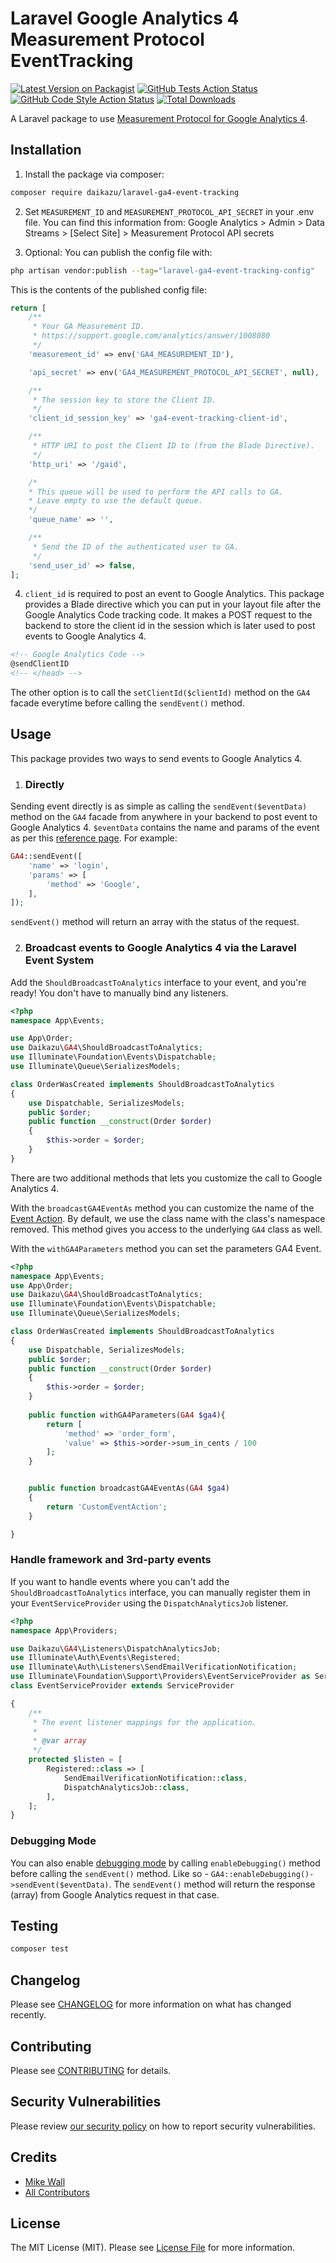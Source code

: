 # Laravel Google Analytics 4 Measurement Protocol EventTracking

[![Latest Version on Packagist](https://img.shields.io/packagist/v/daikazu/laravel-ga4-event-tracking.svg?style=flat-square)](https://packagist.org/packages/daikazu/laravel-ga4-event-tracking)
[![GitHub Tests Action Status](https://img.shields.io/github/workflow/status/daikazu/laravel-ga4-event-tracking/run-tests?label=tests)](https://github.com/daikazu/laravel-ga4-event-tracking/actions?query=workflow%3Arun-tests+branch%3Amain)
[![GitHub Code Style Action Status](https://img.shields.io/github/workflow/status/daikazu/laravel-ga4-event-tracking/Fix%20PHP%20code%20style%20issues?label=code%20style)](https://github.com/daikazu/laravel-ga4-event-tracking/actions?query=workflow%3A"Fix+PHP+code+style+issues"+branch%3Amain)
[![Total Downloads](https://img.shields.io/packagist/dt/daikazu/laravel-ga4-event-tracking.svg?style=flat-square)](https://packagist.org/packages/daikazu/laravel-ga4-event-tracking)

A Laravel package to use [Measurement Protocol for Google Analytics 4](https://developers.google.com/analytics/devguides/collection/protocol/ga4).

## Installation

1) Install the package via composer:

```bash
composer require daikazu/laravel-ga4-event-tracking
```

2) Set `MEASUREMENT_ID` and `MEASUREMENT_PROTOCOL_API_SECRET` in your .env file.
   You can find this information from: Google Analytics > Admin > Data Streams > [Select Site] > Measurement Protocol API secrets

3) Optional: You can publish the config file with:

```bash
php artisan vendor:publish --tag="laravel-ga4-event-tracking-config"
```
This is the contents of the published config file:

```php
return [
    /**
     * Your GA Measurement ID.
     * https://support.google.com/analytics/answer/1008080
     */
    'measurement_id' => env('GA4_MEASUREMENT_ID'),

    'api_secret' => env('GA4_MEASUREMENT_PROTOCOL_API_SECRET', null),

    /**
     * The session key to store the Client ID.
     */
    'client_id_session_key' => 'ga4-event-tracking-client-id',

    /**
     * HTTP URI to post the Client ID to (from the Blade Directive).
     */
    'http_uri' => '/gaid',

    /*
    * This queue will be used to perform the API calls to GA.
    * Leave empty to use the default queue.
    */
    'queue_name' => '',

    /**
     * Send the ID of the authenticated user to GA.
     */
    'send_user_id' => false,
];
```

4) `client_id` is required to post an event to Google Analytics. This package provides a Blade directive which you can put in your layout file after the Google Analytics Code tracking code. It makes a POST request to the backend to store the client id in the session which is later used to post events to Google Analytics 4.

```html
<!-- Google Analytics Code -->
@sendClientID
<!-- </head> -->
```
The other option is to call the `setClientId($clientId)` method on the `GA4` facade everytime before calling the `sendEvent()` method.

## Usage

This package provides two ways to send events to Google Analytics 4.

1) ### Directly

Sending event directly is as simple as calling the `sendEvent($eventData)` method on the `GA4` facade from anywhere in your backend to post event to Google Analytics 4. `$eventData` contains the name and params of the event as per this [reference page](https://developers.google.com/analytics/devguides/collection/protocol/ga4/reference/events#login). For example:

```php
GA4::sendEvent([
    'name' => 'login',
    'params' => [
        'method' => 'Google',
    ],
]);
```

`sendEvent()` method will return an array with the status of the request.


2) ### Broadcast events to Google Analytics 4 via the Laravel Event System

Add the `ShouldBroadcastToAnalytics` interface to your event, and you're ready! You don't have to manually bind any listeners.

``` php
<?php
namespace App\Events;

use App\Order;
use Daikazu\GA4\ShouldBroadcastToAnalytics;
use Illuminate\Foundation\Events\Dispatchable;
use Illuminate\Queue\SerializesModels;

class OrderWasCreated implements ShouldBroadcastToAnalytics
{
    use Dispatchable, SerializesModels;
    public $order;
    public function __construct(Order $order)
    {
        $this->order = $order;
    }
}
```

There are two additional methods that lets you customize the call to Google Analytics 4.

With the `broadcastGA4EventAs` method you can customize the name of the [Event Action](https://developers.google.com/analytics/devguides/collection/analyticsjs/field-reference#eventAction). By default, we use the class name with the class's namespace removed. This method gives you access to the underlying `GA4` class as well.

With the `withGA4Parameters` method you can set the parameters GA4 Event.


``` php
<?php
namespace App\Events;
use App\Order;
use Daikazu\GA4\ShouldBroadcastToAnalytics;
use Illuminate\Foundation\Events\Dispatchable;
use Illuminate\Queue\SerializesModels;

class OrderWasCreated implements ShouldBroadcastToAnalytics
{
    use Dispatchable, SerializesModels;
    public $order;
    public function __construct(Order $order)
    {
        $this->order = $order;
    }
    
    public function withGA4Parameters(GA4 $ga4){
        return [
            'method' => 'order_form',
            'value' => $this->order->sum_in_cents / 100
        ];
    }


    public function broadcastGA4EventAs(GA4 $ga4)
    {
        return 'CustomEventAction';
    }

}
```


### Handle framework and 3rd-party events

If you want to handle events where you can't add the `ShouldBroadcastToAnalytics` interface, you can manually register them in your `EventServiceProvider` using the `DispatchAnalyticsJob` listener.

```php
<?php
namespace App\Providers;

use Daikazu\GA4\Listeners\DispatchAnalyticsJob;
use Illuminate\Auth\Events\Registered;
use Illuminate\Auth\Listeners\SendEmailVerificationNotification;
use Illuminate\Foundation\Support\Providers\EventServiceProvider as ServiceProvider;
class EventServiceProvider extends ServiceProvider

{
    /**
     * The event listener mappings for the application.
     *
     * @var array
     */
    protected $listen = [
        Registered::class => [
            SendEmailVerificationNotification::class,
            DispatchAnalyticsJob::class,
        ],
    ];
}
```

### Debugging Mode

You can also enable [debugging mode](https://developers.google.com/analytics/devguides/collection/protocol/ga4/validating-events) by calling `enableDebugging()` method before calling the `sendEvent()` method. Like so - `GA4::enableDebugging()->sendEvent($eventData)`. The `sendEvent()` method will return the response (array) from Google Analytics request in that case.

## Testing

```bash
composer test
```

## Changelog

Please see [CHANGELOG](CHANGELOG.md) for more information on what has changed recently.

## Contributing

Please see [CONTRIBUTING](CONTRIBUTING.md) for details.

## Security Vulnerabilities

Please review [our security policy](../../security/policy) on how to report security vulnerabilities.

## Credits

- [Mike Wall](https://github.com/daikazu)
- [All Contributors](../../contributors)

## License

The MIT License (MIT). Please see [License File](LICENSE.md) for more information.
